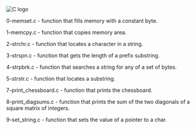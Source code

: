 ![C logo](https://seeklogo.com/images/C/c-programming-language-logo-9B32D017B1-seeklogo.com.png)

0-memset.c - function that fills memory with a constant byte.

1-memcpy.c - function that copies memory area.

2-strchr.c - function that locates a character in a string.

3-strspn.c - function that gets the length of a prefix substring.

4-strpbrk.c - function that searches a string for any of a set of bytes.

5-strstr.c - function that locates a substring.

7-print_chessboard.c - function that prints the chessboard.

8-print_diagsums.c - function that prints the sum of the two diagonals of a square matrix of integers.

9-set_string.c - function that sets the value of a pointer to a char.
